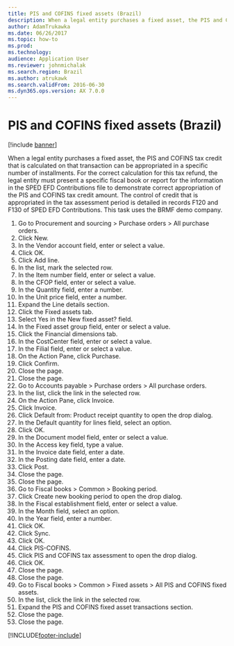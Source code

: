 ```yaml
---
title: PIS and COFINS fixed assets (Brazil)
description: When a legal entity purchases a fixed asset, the PIS and COFINS tax credit that is calculated on that transaction can be appropriated in a specific number of installments.
author: AdamTrukawka
ms.date: 06/26/2017
ms.topic: how-to
ms.prod: 
ms.technology: 
audience: Application User
ms.reviewer: johnmichalak
ms.search.region: Brazil
ms.author: atrukawk
ms.search.validFrom: 2016-06-30
ms.dyn365.ops.version: AX 7.0.0
---
```

# PIS and COFINS fixed assets (Brazil)

[!include [banner](../../includes/banner.md)]

When a legal entity purchases a fixed asset, the PIS and COFINS tax credit that is calculated on that transaction can be appropriated in a specific number of installments. For the correct calculation for this tax refund, the legal entity must present a specific fiscal book or report for the information in the SPED EFD Contributions file to demonstrate correct appropriation of the PIS and COFINS tax credit amount. The control of credit that is appropriated in the tax assessment period is detailed in records F120 and F130 of SPED EFD Contributions. This task uses the BRMF demo company.

1. Go to Procurement and sourcing > Purchase orders > All purchase orders.
2. Click New.
3. In the Vendor account field, enter or select a value.
4. Click OK.
5. Click Add line.
6. In the list, mark the selected row.
7. In the Item number field, enter or select a value.
8. In the CFOP field, enter or select a value.
9. In the Quantity field, enter a number.
10. In the Unit price field, enter a number.
11. Expand the Line details section.
12. Click the Fixed assets tab.
13. Select Yes in the New fixed asset? field.
14. In the Fixed asset group field, enter or select a value.
15. Click the Financial dimensions tab.
16. In the CostCenter field, enter or select a value.
17. In the Filial field, enter or select a value.
18. On the Action Pane, click Purchase.
19. Click Confirm.
20. Close the page.
21. Close the page.
22. Go to Accounts payable > Purchase orders > All purchase orders.
23. In the list, click the link in the selected row.
24. On the Action Pane, click Invoice.
25. Click Invoice.
26. Click Default from: Product receipt quantity to open the drop dialog.
27. In the Default quantity for lines field, select an option.
28. Click OK.
29. In the Document model field, enter or select a value.
30. In the Access key field, type a value.
31. In the Invoice date field, enter a date.
32. In the Posting date field, enter a date.
33. Click Post.
34. Close the page.
35. Close the page.
36. Go to Fiscal books > Common > Booking period.
37. Click Create new booking period to open the drop dialog.
38. In the Fiscal establishment field, enter or select a value.
39. In the Month field, select an option.
40. In the Year field, enter a number.
41. Click OK.
42. Click Sync.
43. Click OK.
44. Click PIS-COFINS.
45. Click PIS and COFINS tax assessment to open the drop dialog.
46. Click OK.
47. Close the page.
48. Close the page.
49. Go to Fiscal books > Common > Fixed assets > All PIS and COFINS fixed assets.
50. In the list, click the link in the selected row.
51. Expand the PIS and COFINS fixed asset transactions section.
52. Close the page.
53. Close the page.



[!INCLUDE[footer-include](../../../includes/footer-banner.md)]
